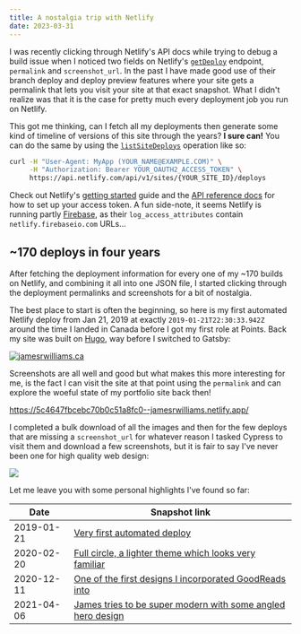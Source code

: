 ```yaml
---
title: A nostalgia trip with Netlify
date: 2023-03-31
---
```


I was recently clicking through Netlify's API docs while trying to debug a build issue when I 
noticed two fields on Netlify's 
[`getDeploy`](https://open-api.netlify.com/#tag/deploy/operation/getDeploy) endpoint, `permalink`
and `screenshot_url`. In the past I have made good use of their branch deploy and deploy preview 
features where your site gets a permalink that lets you visit your site at that exact snapshot. 
What I didn't realize was that it is the case for pretty much every deployment job you run on 
Netlify.

This got me thinking, can I fetch all my deployments then generate some kind of timeline of versions 
of this site through the years? **I sure can!** You can do the same by using 
the [`listSiteDeploys`](https://open-api.netlify.com/#tag/deploy/operation/listSiteDeploys) 
operation like so:

```bash
curl -H "User-Agent: MyApp (YOUR_NAME@EXAMPLE.COM)" \
     -H "Authorization: Bearer YOUR_OAUTH2_ACCESS_TOKEN" \
     https://api.netlify.com/api/v1/sites/{YOUR_SITE_ID}/deploys
```

Check out Netlify's [getting started](https://docs.netlify.com/api/get-started/#make-a-request) 
guide and the [API reference docs](https://open-api.netlify.com/) for how to set up your access 
token. A fun side-note, it seems Netlify is running partly [Firebase](https://firebase.google.com/), 
as their `log_access_attributes` contain `netlify.firebaseio.com` URLs...

## ~170 deploys in four years

After fetching the deployment information for every one of my ~170 builds on Netlify, and combining
it all into one JSON file, I started clicking through the deployment permalinks and screenshots for
a bit of nostalgia.

The best place to start is often the beginning, so here is my first automated Netlify deploy from 
Jan 21, 2019 at exactly `2019-01-21T22:30:33.942Z` around the time I landed in Canada before I got 
my first role at Points. Back my site was built on [Hugo](https://gohugo.io/), way before I switched
to Gatsby:

[![jamesrwilliams.ca](./images/netlify-notstalgia-trip/screenshot.png)](https://5c4647fbcebc70b0c51a8fc0--jamesrwilliams.netlify.app/)

Screenshots are all well and good but what makes this more interesting for me, is the fact I 
can visit the site at that point using the `permalink` and can explore the woeful state of my 
portfolio site back then!

https://5c4647fbcebc70b0c51a8fc0--jamesrwilliams.netlify.app/

I completed a bulk download of all the images and then for the few deploys that are 
missing a `screenshot_url` for whatever reason I tasked Cypress to visit them and download a few 
screenshots, but it is fair to say I've never been one for high quality web design:

![](./images/netlify-notstalgia-trip/screenshot_2021-05-13-00-16-23-0000.png)


Let me leave you with some personal highlights I've found so far:

| Date       | Snapshot link                                                                                                                |
|------------|------------------------------------------------------------------------------------------------------------------------------|
| 2019-01-21 | [Very first automated deploy](https://5c4647fbcebc70b0c51a8fc0--jamesrwilliams.netlify.app)                                  |
| 2020-02-20 | [Full circle, a lighter theme which looks very familiar](https://deploy-preview-23--jamesrwilliams.netlify.app)              |
| 2020-12-11 | [One of the first designs I incorporated GoodReads into](https://deploy-preview-33--jamesrwilliams.netlify.app)              | 
| 2021-04-06 | [James tries to be super modern with some angled hero design](https://6147409be4c4240007ffef36--jamesrwilliams.netlify.app/) | 
